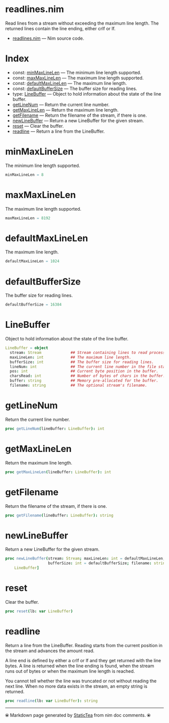 # readlines.nim

Read lines from a stream without exceeding the maximum line length. The returned lines contain the line ending, either crlf or lf.

* [readlines.nim](../src/readlines.nim) &mdash; Nim source code.
# Index

* const: [minMaxLineLen](#minmaxlinelen) &mdash; The minimum line length supported.
* const: [maxMaxLineLen](#maxmaxlinelen) &mdash; The maximum line length supported.
* const: [defaultMaxLineLen](#defaultmaxlinelen) &mdash; The maximum line length.
* const: [defaultBufferSize](#defaultbuffersize) &mdash; The buffer size for reading lines.
* type: [LineBuffer](#linebuffer) &mdash; Object to hold information about the state of the line buffer.
* [getLineNum](#getlinenum) &mdash; Return the current line number.
* [getMaxLineLen](#getmaxlinelen) &mdash; Return the maximum line length.
* [getFilename](#getfilename) &mdash; Return the filename of the stream, if there is one.
* [newLineBuffer](#newlinebuffer) &mdash; Return a new LineBuffer for the given stream.
* [reset](#reset) &mdash; Clear the buffer.
* [readline](#readline) &mdash; Return a line from the LineBuffer.

# minMaxLineLen

The minimum line length supported.

```nim
minMaxLineLen = 8
```

# maxMaxLineLen

The maximum line length supported.

```nim
maxMaxLineLen = 8192
```

# defaultMaxLineLen

The maximum line length.

```nim
defaultMaxLineLen = 1024
```

# defaultBufferSize

The buffer size for reading lines.

```nim
defaultBufferSize = 16384
```

# LineBuffer

Object to hold information about the state of the line buffer.

```nim
LineBuffer = object
  stream: Stream             ## Stream containing lines to read processed sequentially.
  maxLineLen: int            ## The maximum line length.
  bufferSize: int            ## The buffer size for reading lines.
  lineNum: int               ## The current line number in the file starting at 1.
  pos: int                   ## Current byte position in the buffer.
  charsRead: int             ## Number of bytes of chars in the buffer.
  buffer: string             ## Memory pre-allocated for the buffer.
  filename: string           ## The optional stream's filename.

```

# getLineNum

Return the current line number.

```nim
proc getLineNum(lineBuffer: LineBuffer): int
```

# getMaxLineLen

Return the maximum line length.

```nim
proc getMaxLineLen(lineBuffer: LineBuffer): int
```

# getFilename

Return the filename of the stream, if there is one.

```nim
proc getFilename(lineBuffer: LineBuffer): string
```

# newLineBuffer

Return a new LineBuffer for the given stream.

```nim
proc newLineBuffer(stream: Stream; maxLineLen: int = defaultMaxLineLen;
                   bufferSize: int = defaultBufferSize; filename: string = ""): Option[
    LineBuffer]
```

# reset

Clear the buffer.

```nim
proc reset(lb: var LineBuffer)
```

# readline

Return a line from the LineBuffer. Reading starts from the current position in the stream and advances the amount read.

A line end is defined by either a crlf or lf and they get returned with the line bytes. A line is returned when the line ending is found, when the stream runs out of bytes or when the maximum line length is reached.

You cannot tell whether the line was truncated or not without reading the next line. When no more data exists in the stream, an empty string is returned.

```nim
proc readline(lb: var LineBuffer): string
```


---
⦿ Markdown page generated by [StaticTea](https://github.com/flenniken/statictea/) from nim doc comments. ⦿
